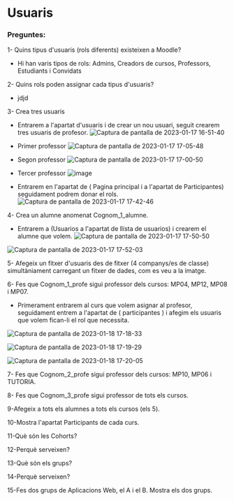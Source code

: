 # Usuaris

### Preguntes:

1- Quins tipus d'usuaris (rols diferents) existeixen a Moodle?
- Hi han varis tipos de rols: Admins, Creadors de cursos, Professors, Estudiants i Convidats

2- Quins rols poden assignar cada tipus d'usuaris?
- jdjd

3- Crea tres usuaris
- Entrarem a l'apartat d'usuaris i de crear un nou usuari, seguit crearem tres usuaris de profesor.
![Captura de pantalla de 2023-01-17 16-51-40](https://user-images.githubusercontent.com/114423044/212945489-23b9ed92-36c5-47e5-8d12-f7c9a5f2f8d7.png)

- Primer professor
![Captura de pantalla de 2023-01-17 17-05-48](https://user-images.githubusercontent.com/114423044/212950460-8bd5f99b-d771-4168-95eb-ffb99691eccc.png)


- Segon professor
![Captura de pantalla de 2023-01-17 17-00-50](https://user-images.githubusercontent.com/114423044/212948112-417cfe75-6f72-4a27-9977-de4893f2042b.png)


- Tercer professor
![image](https://user-images.githubusercontent.com/114423044/212950861-805dd652-304a-47c2-b4cc-88afaf7fe298.png)

- Entrarem en l'apartat de ( Pagina principal i a l'apartat de Participantes) seguidament podrem donar el rols.
![Captura de pantalla de 2023-01-17 17-42-46](https://user-images.githubusercontent.com/114423044/212960169-afae44ab-8496-484d-929c-1e141b26020a.png)

4- Crea un alumne anomenat Cognom_1_alumne.
- Entrarem a (Usuarios a l'apartat de llista de usuarios) i crearem el alumne que volem.
![Captura de pantalla de 2023-01-17 17-50-50](https://user-images.githubusercontent.com/114423044/212961219-5a1f58e4-c84f-4731-8943-b5dedf85456f.png)

![Captura de pantalla de 2023-01-17 17-52-03](https://user-images.githubusercontent.com/114423044/212961531-2a6fb94c-88f0-4ff0-89ab-ffd1d023d2d3.png)

5- Afegeix un fitxer d'usuaris des de fitxer (4 companys/es de classe) simultàniament carregant un fitxer de dades, com es veu a la imatge.

6- Fes que Cognom_1_profe sigui professor dels cursos: MP04, MP12, MP08 i MP07.
- Primerament entrarem al curs que volem asignar al profesor, seguidament entrem a l'apartat de ( participantes ) i afegim els usuaris que volem fican-li el rol que necessita. 

![Captura de pantalla de 2023-01-18 17-18-33](https://user-images.githubusercontent.com/114423044/213232446-e03f073c-a766-4fdc-8c7f-b404c26b6b5a.png)

![Captura de pantalla de 2023-01-18 17-19-29](https://user-images.githubusercontent.com/114423044/213232872-5f430f2e-55ef-4bb9-85de-e57c28793d7b.png)

![Captura de pantalla de 2023-01-18 17-20-05](https://user-images.githubusercontent.com/114423044/213233037-28b2051f-ca8c-4ff5-8b54-3357017ee5b6.png)



7- Fes que Cognom_2_profe sigui professor dels cursos: MP10, MP06 i TUTORIA.


8- Fes que Cognom_3_profe sigui professor de tots els cursos.


9-Afegeix a tots els alumnes a tots els cursos (els 5).


10-Mostra l'apartat Participants de cada curs.


11-Què són les Cohorts?


12-Perquè serveixen?


13-Què són els grups?


14-Perquè serveixen?


15-Fes dos grups de Aplicacions Web, el A i el B. Mostra els dos grups.




